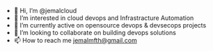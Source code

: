 - 👋 Hi, I’m @jemalcloud
- 👀 I’m interested in cloud devops and Infrastracture Automation
- 🌱 I’m currently active on opensource devops & devsecops projects
- 💞️ I’m looking to collaborate on building devops solutions
- 📫 How to reach me jemalmfth@gmail.com

<!---
jemalcloud/jemalcloud is a ✨ special ✨ repository because its `README.md` (this file) appears on your GitHub profile.
You can click the Preview link to take a look at your changes.
--->
